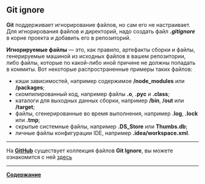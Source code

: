## Git ignore

**Git** поддерживает игнорирование файлов, но сам его не настраивает. Для игнорирования файлов и директорий, надо создать файл ***.gitignore*** в корне проекта и добавить его в репозиторий. 

**Игнорируемые файлы** — это, как правило, артефакты сборки и файлы, генерируемые машиной из исходных файлов в вашем репозитории, либо файлы, которые по какой-либо иной причине не должны попадать в коммиты. Вот некоторые распространенные примеры таких файлов:

- кэши зависимостей, например содержимое **/node_modules** или **/packages**;
- скомпилированный код, например файлы **.o**, **.pyc** и **.class**;
- каталоги для выходных данных сборки, например **/bin**, **/out** или **/target**;
- файлы, сгенерированные во время выполнения, например **.log**, **.lock** или **.tmp**;
- скрытые системные файлы, например **.DS_Store** или **Thumbs.db**;
- личные файлы конфигурации IDE, например **.idea/workspace.xml**.
***

На [**GitHub**](https://github.com/) существует коллекция файлов **Git Ignore**, вы можете ознакомится с ней [здесь](https://github.com/github/gitignore)

***

[**Содержание**](/readme.md)